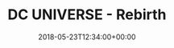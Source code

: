 ---
path: '/novel1'
date: '2018-05-23T12:34:00+00:00'
title: "DC UNIVERSE - Rebirth"
tags: ['The Flash', "Batman", "Superman", "Wally West", "Wonder Woman", "DC"]
excerpt: "It all begins here. Do not skip to the last page. Do not let a friend or message board ruin this comic for you. The future (and past) of the DC Universe starts here. Don’t say I didn’t warn you!"
---